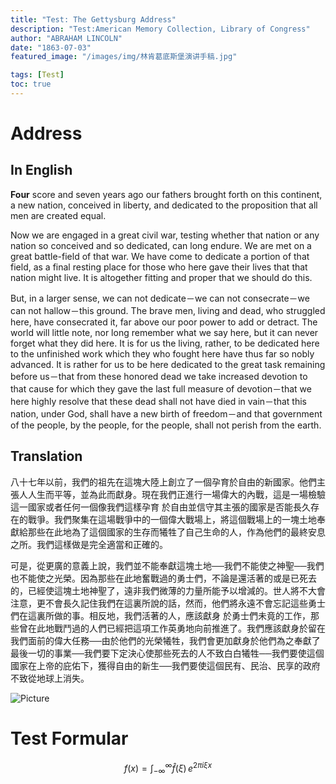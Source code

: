 ```yaml
---
title: "Test: The Gettysburg Address"
description: "Test:American Memory Collection, Library of Congress"
author: "ABRAHAM LINCOLN"
date: "1863-07-03"
featured_image: "/images/img/林肯葛底斯堡演讲手稿.jpg"

tags: [Test]
toc: true
---
```

# Address
## In English

**Four** score and seven years ago our fathers brought forth on this continent, a new nation, conceived in liberty, and dedicated to the proposition that all men are created equal.

Now we are engaged in a great civil war, testing whether that nation or any nation so conceived and so dedicated, can long endure. We are met on a great battle-field of that war. We have come to dedicate a portion of that field, as a final resting place for those who here gave their lives that that nation might live. It is altogether fitting and proper that we should do this.

But, in a larger sense, we can not dedicate－we can not consecrate－we can not hallow－this ground. The brave men, living and dead, who struggled here, have consecrated it, far above our poor power to add or detract. The world will little note, nor long remember what we say here, but it can never forget what they did here. It is for us the living, rather, to be dedicated here to the unfinished work which they who fought here have thus far so nobly advanced. It is rather for us to be here dedicated to the great task remaining before us－that from these honored dead we take increased devotion to that cause for which they gave the last full measure of devotion－that we here highly resolve that these dead shall not have died in vain－that this nation, under God, shall have a new birth of freedom－and that government of the people, by the people, for the people, shall not perish from the earth.

## Translation

八十七年以前，我們的祖先在這塊大陸上創立了一個孕育於自由的新國家。他們主張人人生而平等，並為此而獻身。現在我們正進行一場偉大的內戰，這是一場檢驗這一國家或者任何一個像我們這樣孕育 於自由並信守其主張的國家是否能長久存在的戰爭。我們聚集在這場戰爭中的一個偉大戰場上，將這個戰場上的一塊土地奉獻給那些在此地為了這個國家的生存而犧牲了自己生命的人，作為他們的最終安息之所。我們這樣做是完全適當和正確的。

可是，從更廣的意義上說，我們並不能奉獻這塊土地──我們不能使之神聖──我們也不能使之光榮。因為那些在此地奮戰過的勇士們，不論是還活著的或是已死去的，已經使這塊土地神聖了，遠非我們微薄的力量所能予以增減的。世人將不大會注意，更不會長久記住我們在這裏所說的話，然而，他們將永遠不會忘記這些勇士們在這裏所做的事。相反地，我們活著的人，應該獻身 於勇士們未竟的工作，那些曾在此地戰鬥過的人們已經把這項工作英勇地向前推進了。我們應該獻身於留在我們面前的偉大任務──由於他們的光榮犧牲，我們會更加獻身於他們為之奉獻了最後一切的事業──我們要下定決心使那些死去的人不致白白犧牲──我們要使這個國家在上帝的庇佑下，獲得自由的新生──我們要使這個民有、民治、民享的政府不致從地球上消失。

![Picture](/images/img/林肯葛底斯堡演讲手稿.jpg#center)

# Test Formular

 $$
 f(x) = \int_{-\infty}^\infty \hat f(\xi)\,e^{2 \pi i \xi x}
 $$

